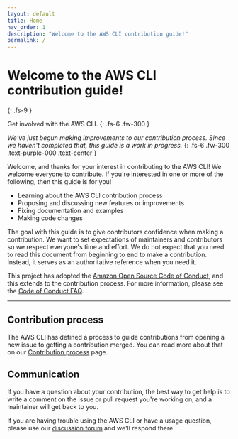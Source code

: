 ```yaml
---
layout: default
title: Home
nav_order: 1
description: "Welcome to the AWS CLI contribution guide!"
permalink: /
---
```


# Welcome to the AWS CLI contribution guide!
{: .fs-9 }

Get involved with the AWS CLI.
{: .fs-6 .fw-300 }

*We've just begun making improvements to our contribution process. Since we haven't completed that, this guide is a work in progress.*
{: .fs-6 .fw-300 .text-purple-000 .text-center }

Welcome, and thanks for your interest in contributing to the AWS CLI! We welcome everyone to contribute. If you're interested in one or more of the following, then this guide is for you!

- Learning about the AWS CLI contribution process
- Proposing and discussing new features or improvements
- Fixing documentation and examples
- Making code changes

The goal with this guide is to give contributors confidence when making a contribution. We want to set expectations of maintainers and contributors so we respect everyone's time and effort. We do not expect that you need to read this document from beginning to end to make a contribution. Instead, it serves as an authoritative reference when you need it.

This project has adopted the [Amazon Open Source Code of Conduct](https://aws.github.io/code-of-conduct), and this extends to the contribution process. For more information, please see the [Code of Conduct FAQ](https://aws.github.io/code-of-conduct-faq).

---


## Contribution process

The AWS CLI has defined a process to guide contributions from opening a new issue to getting a contribution merged. You can read more about that on our [Contribution process](docs/contribution_process.md) page. 

## Communication

If you have a question about your contribution, the best way to get help is to write a comment on the issue or pull request you're working on, and a maintainer will get back to you.

If you are having trouble using the AWS CLI or have a usage question, please use our [discussion forum](https://github.com/aws/aws-cli/discussions/categories/q-a) and we'll respond there.